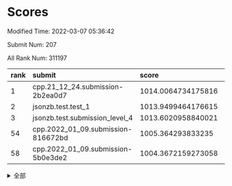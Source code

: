 # Scores

Modified Time: 2022-03-07 05:36:42

Submit Num: 207

All Rank Num: 311197

| rank |               submit               |       score        |       sigma        | pk_num |
| :--- | :--------------------------------- | :----------------- | :----------------- | :----- |
| 1    | cpp.21_12_24.submission-2b2ea0d7   | 1014.0064734175816 | 0.8099147221218028 | 6009   |
| 2    | jsonzb.test.test_1                 | 1013.9499464176615 | 0.8576320109344133 | 6010   |
| 3    | jsonzb.test.submission_level_4     | 1013.6020958840021 | 0.8176587766377271 | 6009   |
| 54   | cpp.2022_01_09.submission-816672bd | 1005.364293833235  | 0.7151813947118287 | 6017   |
| 58   | cpp.2022_01_09.submission-5b0e3de2 | 1004.3672159273058 | 0.7196198172368894 | 6014   |


<details>
<summary>全部</summary>

| rank |                 submit                 |       score        |       sigma        | pk_num |
| :--- | :------------------------------------- | :----------------- | :----------------- | :----- |
| 1    | cpp.21_12_24.submission-2b2ea0d7       | 1014.0064734175816 | 0.8099147221218028 | 6009   |
| 2    | jsonzb.test.test_1                     | 1013.9499464176615 | 0.8576320109344133 | 6010   |
| 3    | jsonzb.test.submission_level_4         | 1013.6020958840021 | 0.8176587766377271 | 6009   |
| 4    | gobigger.level_3.submission_level_3_46 | 1011.7335951073488 | 0.7739789648306115 | 6012   |
| 5    | gobigger.level_3.submission_level_3_34 | 1010.9682257165996 | 0.762614155152994  | 6014   |
| 6    | gobigger.level_3.submission_level_3_31 | 1010.9532073829076 | 0.7675763861797629 | 6012   |
| 7    | gobigger.level_3.submission_level_3_21 | 1010.8427594650153 | 0.7827127049016449 | 6007   |
| 8    | gobigger.level_3.submission_level_3_45 | 1010.8287004685307 | 0.7731090381769713 | 6012   |
| 9    | gobigger.level_3.submission_level_3_2  | 1010.563033206909  | 0.7455658970210279 | 6017   |
| 10   | gobigger.level_3.submission_level_3_25 | 1010.5360855493992 | 0.7689170006132354 | 6017   |
| 11   | gobigger.level_3.submission_level_3_22 | 1010.4242603663407 | 0.7597439596568704 | 6006   |
| 12   | gobigger.level_3.submission_level_3_4  | 1010.4177514811742 | 0.7641938084701192 | 6012   |
| 13   | gobigger.level_3.submission_level_3_14 | 1010.3346578534341 | 0.7471862760935475 | 6015   |
| 14   | gobigger.level_3.submission_level_3_29 | 1010.2940319041528 | 0.7624864649246746 | 6020   |
| 15   | gobigger.level_3.submission_level_3_47 | 1010.2631726203858 | 0.7561894867771779 | 6014   |
| 16   | gobigger.level_3.submission_level_3_11 | 1010.245824221355  | 0.7517065325484781 | 6006   |
| 17   | gobigger.level_3.submission_level_3_36 | 1010.0684089061806 | 0.7674064323296084 | 6019   |
| 18   | gobigger.level_3.submission_level_3_19 | 1010.0582971127717 | 0.7461676080305493 | 6013   |
| 19   | gobigger.level_3.submission_level_3_17 | 1010.0457224252654 | 0.7414344645890226 | 6014   |
| 20   | gobigger.level_3.submission_level_3_23 | 1010.0311281870634 | 0.7904811761659164 | 6017   |
| 21   | gobigger.level_3.submission_level_3_20 | 1009.9822502359613 | 0.7602362649322962 | 6013   |
| 22   | gobigger.level_3.submission_level_3_0  | 1009.9484285624075 | 0.7537484559933133 | 6012   |
| 23   | gobigger.level_3.submission_level_3_49 | 1009.9453076805097 | 0.7362173967169412 | 6013   |
| 24   | gobigger.level_3.submission_level_3_1  | 1009.9251767018019 | 0.7584530439597321 | 6015   |
| 25   | gobigger.level_3.submission_level_3_41 | 1009.922412930128  | 0.7455555531143072 | 6016   |
| 26   | gobigger.level_3.submission_level_3_10 | 1009.8918059161582 | 0.7272343643708202 | 6016   |
| 27   | gobigger.level_3.submission_level_3_9  | 1009.8483265634053 | 0.7677211490694956 | 6010   |
| 28   | gobigger.level_3.submission_level_3_26 | 1009.8460793825914 | 0.7392472240088439 | 6012   |
| 29   | gobigger.level_3.submission_level_3_27 | 1009.8348846320906 | 0.7464737553083521 | 6016   |
| 30   | gobigger.level_3.submission_level_3_43 | 1009.7606666197006 | 0.7593984525502989 | 6009   |
| 31   | gobigger.level_3.submission_level_3_13 | 1009.7432786066294 | 0.7520672520279639 | 6012   |
| 32   | gobigger.level_3.submission_level_3_5  | 1009.7337028174597 | 0.7509744767133945 | 6013   |
| 33   | gobigger.level_3.submission_level_3_48 | 1009.5306801966997 | 0.7802058188705413 | 6017   |
| 34   | gobigger.level_3.submission_level_3_42 | 1009.4579301954038 | 0.7721989569449476 | 6016   |
| 35   | gobigger.level_3.submission_level_3_37 | 1009.4476205400372 | 0.7408844203182933 | 6017   |
| 36   | gobigger.level_3.submission_level_3_38 | 1009.4134586868344 | 0.7430333782714357 | 6010   |
| 37   | gobigger.level_3.submission_level_3_35 | 1009.3673002097994 | 0.7616057319930739 | 6013   |
| 38   | gobigger.level_3.submission_level_3_28 | 1009.3613327936198 | 0.7716110417515158 | 6010   |
| 39   | gobigger.level_3.submission_level_3_15 | 1009.3582932035639 | 0.7655496789858686 | 6016   |
| 40   | gobigger.level_3.submission_level_3_18 | 1009.3397404719976 | 0.754243898153372  | 6011   |
| 41   | gobigger.level_3.submission_level_3_33 | 1009.2248811389314 | 0.7377509748414248 | 6009   |
| 42   | gobigger.level_3.submission_level_3_44 | 1009.2212522406298 | 0.7530259999492087 | 6011   |
| 43   | gobigger.level_3.submission_level_3_6  | 1009.1752628463624 | 0.7537298864264043 | 6007   |
| 44   | gobigger.level_3.submission_level_3_7  | 1009.0905380842881 | 0.7514430723679169 | 6012   |
| 45   | gobigger.level_3.submission_level_3_40 | 1009.0306210673118 | 0.7509864358560855 | 6014   |
| 46   | gobigger.level_3.submission_level_3_39 | 1008.9557134043393 | 0.7652174539951953 | 6014   |
| 47   | gobigger.level_3.submission_level_3_16 | 1008.8735890366368 | 0.7594275233667839 | 6016   |
| 48   | gobigger.level_3.submission_level_3_8  | 1008.837679002732  | 0.7378550879929624 | 6013   |
| 49   | gobigger.level_3.submission_level_3_32 | 1008.8001226424605 | 0.7320785157991503 | 6010   |
| 50   | gobigger.level_3.submission_level_3_3  | 1008.4808608085273 | 0.7368134885330231 | 6011   |
| 51   | gobigger.level_3.submission_level_3_12 | 1008.2585515548027 | 0.7346586779418542 | 6016   |
| 52   | gobigger.level_3.submission_level_3_30 | 1007.7125259054033 | 0.7628836371987812 | 6020   |
| 53   | gobigger.level_3.submission_level_3_24 | 1007.2956607987484 | 0.728190170846936  | 6012   |
| 54   | cpp.2022_01_09.submission-816672bd     | 1005.364293833235  | 0.7151813947118287 | 6017   |
| 55   | gobigger.level_1.submission_level_1_10 | 1005.2099770317652 | 0.7111203623516164 | 6016   |
| 56   | gobigger.level_1.submission_level_1_36 | 1005.0788827984856 | 0.7293946021751928 | 6012   |
| 57   | gobigger.level_1.submission_level_1_2  | 1004.6908786732554 | 0.7216825606006423 | 6014   |
| 58   | cpp.2022_01_09.submission-5b0e3de2     | 1004.3672159273058 | 0.7196198172368894 | 6014   |
| 59   | gobigger.level_1.submission_level_1_12 | 1004.3651555044084 | 0.7203008771574886 | 6017   |
| 60   | gobigger.level_1.submission_level_1_22 | 1004.3231079553358 | 0.7216891923318653 | 6016   |
| 61   | gobigger.level_1.submission_level_1_9  | 1004.2939621903886 | 0.7111077728072286 | 6011   |
| 62   | gobigger.level_1.submission_level_1_41 | 1004.2339152113861 | 0.7272934276010461 | 6013   |
| 63   | gobigger.level_1.submission_level_1_46 | 1004.2032672629871 | 0.7224363265837707 | 6012   |
| 64   | gobigger.level_1.submission_level_1_30 | 1004.0877841169887 | 0.7046109927661852 | 6015   |
| 65   | gobigger.level_1.submission_level_1_47 | 1004.0785470719846 | 0.7120336448783035 | 6016   |
| 66   | gobigger.level_1.submission_level_1_39 | 1004.0183336671917 | 0.7238907152268702 | 6013   |
| 67   | gobigger.level_1.submission_level_1_49 | 1003.9595775852252 | 0.7204806281215084 | 6018   |
| 68   | gobigger.level_1.submission_level_1_18 | 1003.9060496277774 | 0.7056602917966027 | 6016   |
| 69   | gobigger.level_1.submission_level_1_38 | 1003.7990226700146 | 0.7275047519772129 | 6019   |
| 70   | gobigger.level_1.submission_level_1_34 | 1003.6973353385453 | 0.7147824395573361 | 6018   |
| 71   | gobigger.level_1.submission_level_1_4  | 1003.6409991475942 | 0.7172229824691412 | 6011   |
| 72   | gobigger.level_1.submission_level_1_1  | 1003.6363281334761 | 0.7199114138047722 | 6014   |
| 73   | gobigger.level_1.submission_level_1_42 | 1003.5943963265198 | 0.7130074987158416 | 6019   |
| 74   | gobigger.level_1.submission_level_1_15 | 1003.5830836553273 | 0.7133514809722655 | 6011   |
| 75   | gobigger.level_1.submission_level_1_20 | 1003.5240462507904 | 0.7093983134006762 | 6007   |
| 76   | gobigger.level_1.submission_level_1_32 | 1003.4754910646673 | 0.7107245468773256 | 6010   |
| 77   | gobigger.level_1.submission_level_1_14 | 1003.4214473340212 | 0.7146296266624955 | 6015   |
| 78   | gobigger.level_1.submission_level_1_48 | 1003.4086745740159 | 0.7069744270039241 | 6012   |
| 79   | gobigger.level_1.submission_level_1_37 | 1003.3568681058439 | 0.7154950484028865 | 6015   |
| 80   | gobigger.level_1.submission_level_1_0  | 1003.3250915655659 | 0.7170309462103146 | 6014   |
| 81   | gobigger.level_1.submission_level_1_19 | 1003.2271898734497 | 0.7085721001374607 | 6016   |
| 82   | gobigger.level_1.submission_level_1_44 | 1003.2051747443625 | 0.7122222579745984 | 6016   |
| 83   | gobigger.level_1.submission_level_1_23 | 1003.1916549832131 | 0.7129015690450935 | 6014   |
| 84   | gobigger.level_1.submission_level_1_24 | 1003.1688091241118 | 0.7211629301691664 | 6017   |
| 85   | gobigger.level_1.submission_level_1_45 | 1003.094544896387  | 0.7037217445653989 | 6014   |
| 86   | gobigger.level_1.submission_level_1_25 | 1003.0838163342376 | 0.7149437959561403 | 6012   |
| 87   | gobigger.level_1.submission_level_1_5  | 1003.0290696327977 | 0.7226938533794875 | 6012   |
| 88   | gobigger.level_1.submission_level_1_3  | 1003.0289836917635 | 0.7299148242239051 | 6017   |
| 89   | gobigger.level_1.submission_level_1_13 | 1003.0062168920336 | 0.7157070024079527 | 6009   |
| 90   | gobigger.level_1.submission_level_1_35 | 1002.9907839374811 | 0.7132230028949046 | 6014   |
| 91   | gobigger.level_1.submission_level_1_31 | 1002.923115341077  | 0.7080952182759185 | 6015   |
| 92   | gobigger.level_1.submission_level_1_27 | 1002.801647505256  | 0.7090172291494196 | 6016   |
| 93   | gobigger.level_1.submission_level_1_7  | 1002.7403103434923 | 0.7096098344098533 | 6015   |
| 94   | gobigger.level_1.submission_level_1_40 | 1002.620322268019  | 0.710512027472052  | 6014   |
| 95   | gobigger.level_1.submission_level_1_28 | 1002.581377706637  | 0.7102497762026189 | 6013   |
| 96   | gobigger.level_1.submission_level_1_21 | 1002.5805953139596 | 0.7220798842196501 | 6020   |
| 97   | gobigger.level_1.submission_level_1_16 | 1002.5532834801664 | 0.7154242974805359 | 6015   |
| 98   | gobigger.level_1.submission_level_1_29 | 1002.5407969845284 | 0.707749166747104  | 6012   |
| 99   | gobigger.level_1.submission_level_1_6  | 1002.5388498234005 | 0.7154660118636049 | 6013   |
| 100  | gobigger.level_1.submission_level_1_43 | 1002.3330629629247 | 0.7079458839509024 | 6011   |
| 101  | gobigger.level_1.submission_level_1_33 | 1002.3244515884148 | 0.7149583781005434 | 6020   |
| 102  | gobigger.level_1.submission_level_1_26 | 1001.7910315318312 | 0.7150525942538218 | 6013   |
| 103  | gobigger.level_1.submission_level_1_8  | 1001.463954142032  | 0.7100481828499442 | 6016   |
| 104  | gobigger.level_1.submission_level_1_11 | 1001.4073886939306 | 0.7097796556019291 | 6013   |
| 105  | gobigger.level_1.submission_level_1_17 | 1001.4002648002644 | 0.7060324513363554 | 6014   |
| 106  | gobigger.random.submission_random_39   | 997.6994705402176  | 0.7137324992445375 | 6013   |
| 107  | gobigger.random.submission_random_25   | 997.217956276336   | 0.7034388462992134 | 6015   |
| 108  | gobigger.random.submission_random_42   | 996.9202258666267  | 0.6954993990443125 | 6015   |
| 109  | gobigger.random.submission_random_43   | 996.7776779992209  | 0.7015679788005038 | 6012   |
| 110  | gobigger.random.submission_random_22   | 996.5669701398107  | 0.7076922522130789 | 6011   |
| 111  | gobigger.random.submission_random_13   | 996.5495959614392  | 0.7128374478727192 | 6014   |
| 112  | gobigger.random.submission_random_38   | 996.5305576798075  | 0.7232042545763844 | 6014   |
| 113  | gobigger.random.submission_random_21   | 996.4831684752759  | 0.7184218111592013 | 6012   |
| 114  | gobigger.random.submission_random_24   | 996.4716278617932  | 0.6920839599202553 | 6014   |
| 115  | gobigger.random.submission_random_1    | 996.4208577842828  | 0.7086937894028734 | 6013   |
| 116  | gobigger.random.submission_random_11   | 996.4000223820702  | 0.7140839050525638 | 6011   |
| 117  | gobigger.random.submission_random_15   | 996.3651992597933  | 0.7085007743661879 | 6012   |
| 118  | gobigger.random.submission_random_44   | 996.2655288602289  | 0.7055658479863659 | 6014   |
| 119  | gobigger.random.submission_random_28   | 996.1901369880203  | 0.7250701723918149 | 6014   |
| 120  | gobigger.random.submission_random_26   | 996.1509351531273  | 0.6978751410553783 | 6013   |
| 121  | gobigger.random.submission_random_20   | 996.0533111383264  | 0.7056100936794861 | 6015   |
| 122  | gobigger.random.submission_random_36   | 996.0388899025193  | 0.711254985988061  | 6012   |
| 123  | gobigger.random.submission_random_49   | 996.00316187632    | 0.7073018351326326 | 6012   |
| 124  | gobigger.random.submission_random_6    | 995.9804242116626  | 0.7037029376576983 | 6009   |
| 125  | gobigger.random.submission_random_35   | 995.9773449990854  | 0.7178877244622894 | 6011   |
| 126  | gobigger.random.submission_random_23   | 995.9449560592158  | 0.7037248538140721 | 6016   |
| 127  | gobigger.random.submission_random_40   | 995.934730784768   | 0.7063609800928089 | 6012   |
| 128  | gobigger.random.submission_random_3    | 995.9208397539184  | 0.7141526492809968 | 6017   |
| 129  | gobigger.random.submission_random_0    | 995.9080052055939  | 0.708823770493448  | 6013   |
| 130  | gobigger.random.submission_random_37   | 995.9060662756793  | 0.7005704995075233 | 6014   |
| 131  | gobigger.random.submission_random_14   | 995.8790827609326  | 0.7203257057597201 | 6012   |
| 132  | gobigger.random.submission_random_48   | 995.8638451222487  | 0.712947637885022  | 6010   |
| 133  | gobigger.random.submission_random_29   | 995.8458793680807  | 0.7046915547253849 | 6009   |
| 134  | gobigger.random.submission_random_46   | 995.8275761822455  | 0.7001171542965959 | 6011   |
| 135  | gobigger.random.submission_random_10   | 995.7971909412847  | 0.7086835176358817 | 6014   |
| 136  | gobigger.level_2.submission_level_2_25 | 995.7777261674503  | 0.7231636642558169 | 6015   |
| 137  | gobigger.random.submission_random_8    | 995.7674054369458  | 0.7165219466751931 | 6020   |
| 138  | gobigger.random.submission_random_7    | 995.7429170063058  | 0.7183753589832339 | 6016   |
| 139  | gobigger.random.submission_random_27   | 995.7404253604212  | 0.7112387093706665 | 6015   |
| 140  | gobigger.random.submission_random_34   | 995.7258200765538  | 0.7074488349127281 | 6012   |
| 141  | gobigger.random.submission_random_19   | 995.7009690699114  | 0.706323117116612  | 6013   |
| 142  | gobigger.random.submission_random_45   | 995.6498662542975  | 0.7234171466427385 | 6008   |
| 143  | gobigger.random.submission_random_2    | 995.647536661838   | 0.7041594911021214 | 6015   |
| 144  | gobigger.random.submission_random_17   | 995.6054523781925  | 0.7043425319241275 | 6012   |
| 145  | gobigger.random.submission_random_32   | 995.5832219345011  | 0.7060141522567925 | 6020   |
| 146  | gobigger.random.submission_random_30   | 995.4733961081332  | 0.7200635679907166 | 6018   |
| 147  | gobigger.random.submission_random_9    | 995.4634152886829  | 0.7192573759984293 | 6016   |
| 148  | gobigger.random.submission_random_33   | 995.4472132521892  | 0.7062966542299886 | 6016   |
| 149  | gobigger.random.submission_random_5    | 995.3881211831851  | 0.7132896299062099 | 6013   |
| 150  | gobigger.random.submission_random_31   | 995.384722458316   | 0.7149409525987409 | 6012   |
| 151  | gobigger.random.submission_random_18   | 995.2618695623356  | 0.7029674644263556 | 6013   |
| 152  | gobigger.random.submission_random_16   | 995.167712230904   | 0.707829172355791  | 6014   |
| 153  | gobigger.random.submission_random_41   | 995.0809776243974  | 0.7147436921449714 | 6018   |
| 154  | gobigger.random.submission_random_4    | 994.917644889061   | 0.70480122078168   | 6015   |
| 155  | gobigger.random.submission_random_12   | 994.6998932415136  | 0.6981041172847773 | 6010   |
| 156  | gobigger.random.submission_random_47   | 994.3234658164829  | 0.7121492664951236 | 6013   |
| 157  | gobigger.level_2.submission_level_2_23 | 994.3044241369448  | 0.732035956438798  | 6007   |
| 158  | gobigger.level_2.submission_level_2_41 | 994.1666407013778  | 0.7148110796697043 | 6016   |
| 159  | gobigger.level_2.submission_level_2_10 | 994.149102938422   | 0.7429138581841545 | 6013   |
| 160  | gobigger.level_2.submission_level_2_30 | 993.678331168846   | 0.7212683462025323 | 6011   |
| 161  | gobigger.level_2.submission_level_2_22 | 993.6653495297548  | 0.7358551434642658 | 6016   |
| 162  | gobigger.level_2.submission_level_2_47 | 993.5407238254567  | 0.7431651892850406 | 6009   |
| 163  | gobigger.level_2.submission_level_2_14 | 993.4941119780814  | 0.731133676600796  | 6014   |
| 164  | gobigger.level_2.submission_level_2_5  | 993.1455448450865  | 0.7326120137636338 | 6017   |
| 165  | gobigger.level_2.submission_level_2_1  | 993.1210027583251  | 0.7393275919671282 | 6015   |
| 166  | gobigger.level_2.submission_level_2_0  | 993.0806473614668  | 0.7402024550281439 | 6017   |
| 167  | gobigger.level_2.submission_level_2_21 | 992.9609359499428  | 0.7353271001751314 | 6012   |
| 168  | gobigger.level_2.submission_level_2_15 | 992.9357140682062  | 0.7450681291806314 | 6018   |
| 169  | gobigger.level_2.submission_level_2_26 | 992.9093057452162  | 0.7310680367391348 | 6017   |
| 170  | gobigger.level_2.submission_level_2_6  | 992.9055862906757  | 0.7229024903841357 | 6010   |
| 171  | gobigger.level_2.submission_level_2_24 | 992.8975111324881  | 0.758462165149845  | 6018   |
| 172  | gobigger.level_2.submission_level_2_9  | 992.8043972551511  | 0.732410472933221  | 6014   |
| 173  | gobigger.level_2.submission_level_2_20 | 992.7901952011989  | 0.7497748510263104 | 6012   |
| 174  | gobigger.level_2.submission_level_2_13 | 992.6992805173187  | 0.7424871578208775 | 6017   |
| 175  | gobigger.level_2.submission_level_2_34 | 992.6120294276794  | 0.7265547018515116 | 6012   |
| 176  | gobigger.level_2.submission_level_2_16 | 992.5675553256946  | 0.7369168378964371 | 6013   |
| 177  | gobigger.level_2.submission_level_2_44 | 992.5273048726553  | 0.732418741880939  | 6018   |
| 178  | gobigger.level_2.submission_level_2_19 | 992.3597812355553  | 0.7337578943092334 | 6016   |
| 179  | gobigger.level_2.submission_level_2_39 | 992.3423713056407  | 0.7357026822565558 | 6012   |
| 180  | gobigger.level_2.submission_level_2_32 | 992.3286674326579  | 0.7416128676150656 | 6011   |
| 181  | gobigger.level_2.submission_level_2_46 | 992.1964248824502  | 0.729849725599666  | 6010   |
| 182  | gobigger.level_2.submission_level_2_28 | 992.1737667854779  | 0.7480374547888551 | 6017   |
| 183  | gobigger.level_2.submission_level_2_3  | 992.1664345144968  | 0.7312802624173188 | 6014   |
| 184  | gobigger.level_2.submission_level_2_11 | 992.1650324056325  | 0.7328155195874914 | 6014   |
| 185  | gobigger.level_2.submission_level_2_8  | 992.1609076121006  | 0.7665061466763189 | 6010   |
| 186  | gobigger.level_2.submission_level_2_2  | 992.0386846510572  | 0.7454233729491545 | 6016   |
| 187  | gobigger.level_2.submission_level_2_49 | 991.9519606804548  | 0.7386275953301062 | 6015   |
| 188  | gobigger.level_2.submission_level_2_12 | 991.9360949189816  | 0.7392741611659724 | 6014   |
| 189  | gobigger.level_2.submission_level_2_40 | 991.920140482294   | 0.7615621361539576 | 6011   |
| 190  | gobigger.level_2.submission_level_2_37 | 991.8871267973185  | 0.7316158770852333 | 6007   |
| 191  | gobigger.level_2.submission_level_2_45 | 991.8396779458712  | 0.749687533615718  | 6012   |
| 192  | gobigger.level_2.submission_level_2_48 | 991.8234937176154  | 0.7523856229473634 | 6012   |
| 193  | gobigger.level_2.submission_level_2_18 | 991.7490178861005  | 0.7704369904663296 | 6011   |
| 194  | gobigger.level_2.submission_level_2_4  | 991.67401698203    | 0.7470335249513307 | 6016   |
| 195  | gobigger.level_2.submission_level_2_29 | 991.4837913771809  | 0.7721232685105861 | 6012   |
| 196  | gobigger.level_2.submission_level_2_27 | 991.3299935948903  | 0.7306656290157326 | 6008   |
| 197  | gobigger.level_2.submission_level_2_7  | 991.2798847892524  | 0.7533009592266561 | 6016   |
| 198  | gobigger.level_2.submission_level_2_31 | 991.2219297112108  | 0.7487787848126118 | 6013   |
| 199  | gobigger.level_2.submission_level_2_42 | 991.1233839968577  | 0.7530028644582448 | 6016   |
| 200  | gobigger.level_2.submission_level_2_35 | 990.9953063211249  | 0.7530084550712657 | 6010   |
| 201  | gobigger.level_2.submission_level_2_33 | 990.9275621908064  | 0.7593158089611168 | 6014   |
| 202  | gobigger.level_2.submission_level_2_36 | 990.7891749144445  | 0.7642444802682647 | 6009   |
| 203  | gobigger.level_2.submission_level_2_43 | 990.6573136587194  | 0.7616638369216946 | 6011   |
| 204  | gobigger.level_2.submission_level_2_17 | 990.5053601573223  | 0.7590344463942593 | 6012   |
| 205  | gobigger.level_2.submission_level_2_38 | 990.3999690083336  | 0.7695774134074724 | 6007   |
| 206  | gobigger.none.submission_none_1        | 978.7913734097366  | 1.2787933679781338 | 6011   |
| 207  | gobigger.none.submission_none_0        | 977.767558026181   | 1.4470331473540916 | 6017   |

</details>